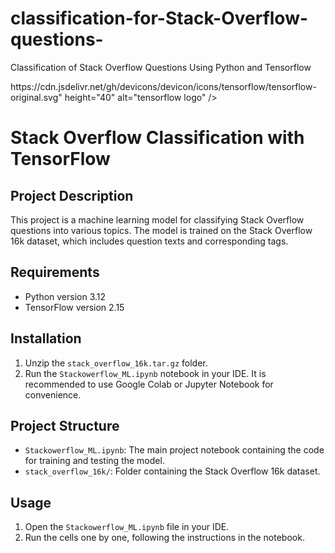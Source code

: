 # classification-for-Stack-Overflow-questions-
Classification of Stack Overflow Questions Using Python and Tensorflow

<div align="left">
https://cdn.jsdelivr.net/gh/devicons/devicon/icons/tensorflow/tensorflow-original.svg" height="40" alt="tensorflow logo"  />
<img width="12" />
</div>

# Stack Overflow Classification with TensorFlow

## Project Description
This project is a machine learning model for classifying Stack Overflow questions into various topics. The model is trained on the Stack Overflow 16k dataset, which includes question texts and corresponding tags.

## Requirements
- Python version 3.12
- TensorFlow version 2.15

## Installation
1. Unzip the `stack_overflow_16k.tar.gz` folder.
2. Run the `Stackowerflow_ML.ipynb` notebook in your IDE. It is recommended to use Google Colab or Jupyter Notebook for convenience.

## Project Structure
- `Stackowerflow_ML.ipynb`: The main project notebook containing the code for training and testing the model.
- `stack_overflow_16k/`: Folder containing the Stack Overflow 16k dataset.

## Usage
1. Open the `Stackowerflow_ML.ipynb` file in your IDE.
2. Run the cells one by one, following the instructions in the notebook.
